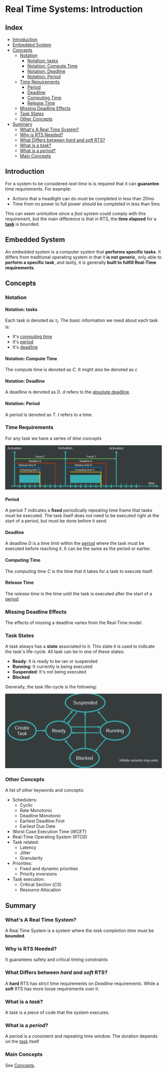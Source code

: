 <!-- title: STR | Introduction -->

# Real Time Systems: Introduction <!-- omit from toc -->

## Index <!-- omit from toc -->

- [Introduction](#introduction)
- [Embedded System](#embedded-system)
- [Concepts](#concepts)
  - [Notation](#notation)
    - [Notation: tasks](#notation-tasks)
    - [Notation: Compute Time](#notation-compute-time)
    - [Notation: Deadline](#notation-deadline)
    - [Notation: Period](#notation-period)
  - [Time Requirements](#time-requirements)
    - [Period](#period)
    - [Deadline](#deadline)
    - [Computing Time](#computing-time)
    - [Release Time](#release-time)
  - [Missing Deadline Effects](#missing-deadline-effects)
  - [Task States](#task-states)
  - [Other Concepts](#other-concepts)
- [Summary](#summary)
  - [What's A Real Time System?](#whats-a-real-time-system)
  - [Why is RTS Needed?](#why-is-rts-needed)
  - [What Differs between _hard_ and _soft_ RTS?](#what-differs-between-hard-and-soft-rts)
  - [What is a _task_?](#what-is-a-task)
  - [What is a _period_?](#what-is-a-period)
  - [Main Concepts](#main-concepts)

## Introduction

For a system to be considered _real-time_ is is required that it can **guarantee** time requirements. For example:

- Actions that a headlight can do must be completed in less than 20ms
- Time from no power to full power should be completed in less than 5ms

This can seem unintuitive since a _fast_ system could comply with this requirement, but the main difference is that in RTS, the **time elapsed** for a [**task**](#what-is-a-task) is bounded.

## Embedded System

An _embedded system_ is a computer system that **performs specific tasks**. It differs from traditional operating system in that it **is not generic**, only able to **perform a specific task**, and lastly, it is generally **built to fulfill Real-Time requirements**.

## Concepts

### Notation

#### Notation: tasks

Each task is denoted as $\tau_{i}$. The basic information we need about each task is:

- It's [computing time](#computing-time)
- It's [period](#period)
- It's [deadline](#deadline)

#### Notation: Compute Time

The compute time is denoted as $C$. It might also be denoted as $c$

#### Notation: Deadline

A deadline is denoted as $D$. $d$ refers to the [absolute deadline](./T3.md#absolute-deadline).

#### Notation: Period

A period is denoted as $T$. $t$ refers to a time.

### Time Requirements

For any task we have a series of _time concepts_

![img](./.attachments/image.png)

#### Period

A period $T$ indicates a **fixed** periodically repeating time frame that tasks must be executed. The task itself does not need to be executed right at the start of a period, but must be done before it send.

#### Deadline

A deadline $D$ is a time limit within the [period](#period) where the task must be executed before reaching it. It can be the same as the period or earlier.

<p class="page-break" />

#### Computing Time

The _computing time_ $C$ is the time that it takes for a task to execute itself.

#### Release Time

The _release time_ is the time until the task is executed after the start of a [period](#period)

### Missing Deadline Effects

The effects of missing a deadline varies from the Real-Time model.

### Task States

A task always has a **state** associated to it. This state it is used to indicate the task's life-cycle. All task can be in one of these states:

- **Ready**: It is ready to be ran or suspended
- **Running**: It currently is being executed
- **Suspended**: It's not being executed
- **Blocked**

Generally, the task life-cycle is the following:

![img](./.attachments/image-1.png)

<p class="page-break" />

### Other Concepts

A list of other keywords and concepts:

- Schedulers:
  - Cyclic
  - Rate Monotonic
  - Deadline Monotonic
  - Earliest Deadline First
  - Earliest Due Date
- Worst Case Execution Time ($WCET$)
- Real-Time Operating System (RTOS)
- Task related:
  - Latency
  - Jitter
  - Granularity
- Priorities:
  - Fixed and dynamic priorities
  - Priority inversions
- Task execution:
  - Critical Section ($CS$)
  - Resource Allocation

## Summary

### What's A Real Time System?

A Real Time System is a system where the _task completion time_ must be **bounded**.

### Why is RTS Needed?

It guarantees safety and critical timing constraints

### What Differs between _hard_ and _soft_ RTS?

A **hard** RTS has strict time requirements on _Deadline_ requirements. While a **soft** RTS has more loose requirements over it.

### What is a _task_?

A task is a piece of code that the system executes.

### What is a _period_?

A period is a consistent and repeating time window. The duration depends on the [task](#what-is-a-task) itself

### Main Concepts

See [Concepts](#concepts).
